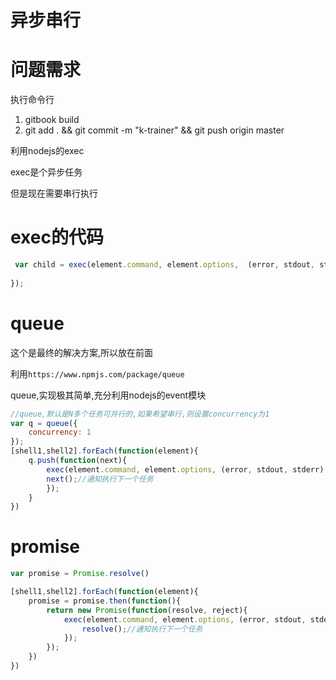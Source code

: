# 异步串行

# 问题需求 

执行命令行

1. gitbook build
2. git add . && git commit -m "k-trainer" && git push origin master 

利用nodejs的exec

exec是个异步任务

但是现在需要串行执行

# exec的代码

```javascript
 var child = exec(element.command, element.options,  (error, stdout, stderr) => {
             
});
```

# queue

这个是最终的解决方案,所以放在前面

利用`https://www.npmjs.com/package/queue`

queue,实现极其简单,充分利用nodejs的event模块

```javascript
//queue,默认是N多个任务可并行的,如果希望串行,则设置concurrency为1
var q = queue({
    concurrency: 1
});
[shell1,shell2].forEach(function(element){
    q.push(function(next){
        exec(element.command, element.options, (error, stdout, stderr) => {
        next();//通知执行下一个任务
        });
    }
})
```

# promise

```javascript
var promise = Promise.resolve()

[shell1,shell2].forEach(function(element){
    promise = promise.then(function(){
        return new Promise(function(resolve, reject){  
            exec(element.command, element.options, (error, stdout, stderr) => {
                resolve();//通知执行下一个任务
            });
        });
    })
})

```

